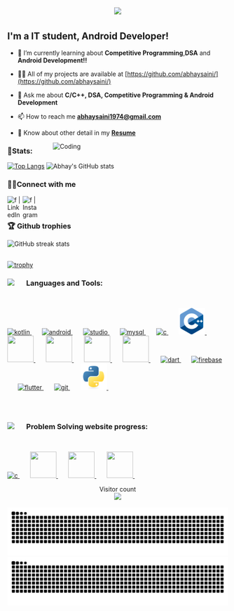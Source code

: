 <h1 align="center"?
    <a href="https://git.io/typing-svg">
        <img src="https://readme-typing-svg.herokuapp.com/?font=Righteous&size=35&center=true&vCenter=true&width=500&height=70&duration=4000&lines=Hi+There!;+I'm+Abhay+Saini!" />
    </a>
</h1>


## I'm a IT student, Android Developer!

- 🌱 I’m currently learning about **Competitive Programming**,**DSA** and **Android Development!!**

- 👨‍💻 All of my projects are available at [https://github.com/abhaysaini/](https://github.com/abhaysaini/)

- 💬 Ask me about **C/C++, DSA, Competitive Programming & Android Development**

- 📫 How to reach me **abhaysaini1974@gmail.com**

- 📄 Know about other detail in my **[Resume](https://drive.google.com/file/d/1Wa7jPmNjWFzzhEYDi74CT8YONpHg15kY/view)**

<img align="right" alt="Coding" width="400" src="https://camo.githubusercontent.com/e20822b4282c07ffd010cd05f855a6561d3b62358ca9e607e4901288dd748fcb/68747470733a2f2f63646e2e6472696262626c652e636f6d2f75736572732f323133313939332f73637265656e73686f74732f343934383733362f74686f75676874776f726b732d6769665f6472696262626c652e676966">

### 👦Stats:

<div align="left">

[![Top Langs](https://github-readme-stats.vercel.app/api/top-langs/?username=abhaysaini&layout=compact)](https://github.com/abhaysaini/github-readme-stats)
![Abhay's GitHub stats](https://github-readme-stats.vercel.app/api?username=abhaysaini&show_icons=true&theme=transparent)
</div>

### 👨‍💻Connect with me

[<img align="left" alt="f | LinkedIn" width="35px" src="https://logospng.org/download/linkedin/logo-linkedin-icon-1536.png" />][linkedin]
[<img align="left" alt="f | Instagram" width="35px" src="https://www.pngitem.com/pimgs/m/461-4618525_ig-small-instagram-logo-2019-hd-png-download.png" />][instagram]
<br />
<br />

### 🏆 Github trophies

![GitHub streak stats](https://github-readme-streak-stats.herokuapp.com/?user=abhaysaini)  
<br />

[![trophy](https://github-profile-trophy.vercel.app/?username=abhaysaini&margin-w=10&margin-h=10)](https://github.com/abhaysaini/github-profile-trophy)

### <img src="https://media.giphy.com/media/WUlplcMpOCEmTGBtBW/giphy.gif" width="60">  &nbsp;&nbsp;&nbsp;&nbsp;&nbsp;   Languages and Tools:
<br>
<p align="left">
	<a href="https://kotlinlang.org/" target="_blank">
		<img src="https://cdn.jsdelivr.net/gh/devicons/devicon/icons/kotlin/kotlin-original.svg" alt="kotlin" width="60" height="60" />          
	</a> &nbsp;&nbsp;&nbsp;&nbsp;&nbsp;
	<a href="https://developer.android.com/" target="_blank">
		<img src="https://cdn.jsdelivr.net/gh/devicons/devicon/icons/android/android-original.svg" alt="android" width="60" height="60" />          
	</a> &nbsp;&nbsp;&nbsp;&nbsp;&nbsp;
	<a href="https://developer.android.com/studio" target="_blank">
		<img src="https://cdn.jsdelivr.net/gh/devicons/devicon/icons/androidstudio/androidstudio-original.svg" alt="studio" width="60" height="60" />          
	</a> &nbsp;&nbsp;&nbsp;&nbsp;&nbsp;
	<a href="https://www.mysql.com/" target="_blank">
		<img src="https://cdn.jsdelivr.net/gh/devicons/devicon/icons/mysql/mysql-original-wordmark.svg" alt="mysql" width="60" height="60" />                   
	</a> &nbsp;&nbsp;&nbsp;&nbsp;&nbsp;
	<a href="https://www.learn-c.org/" target="_blank">
		<img src="https://cdn.jsdelivr.net/gh/devicons/devicon/icons/c/c-line.svg" alt="c" width="60" height="60" />
	</a> &nbsp;&nbsp;&nbsp;&nbsp;&nbsp;
	<a href="https://www.w3schools.com/cpp/" target="_blank">
		<img src="https://raw.githubusercontent.com/devicons/devicon/master/icons/cplusplus/cplusplus-original.svg" alt="cplusplus" width="60" height="60" />
	</a> &nbsp;&nbsp;&nbsp;&nbsp;&nbsp;
	<a href="https://ubuntu.com/" target="_blank">
		<img src="https://cdn.jsdelivr.net/gh/devicons/devicon/icons/ubuntu/ubuntu-plain-wordmark.svg" width="60" height="60" />
	</a> &nbsp;&nbsp;&nbsp;&nbsp;&nbsp;
	<a href="https://visualstudio.microsoft.com/" target="_blank">
		<img src="https://cdn.jsdelivr.net/gh/devicons/devicon/icons/visualstudio/visualstudio-plain.svg" width="60" height="60" />
	</a> &nbsp;&nbsp;&nbsp;&nbsp;&nbsp;
	<a href="https://code.visualstudio.com/" target="_blank">
		<img src="https://cdn.jsdelivr.net/gh/devicons/devicon/icons/vscode/vscode-original.svg" width="60" height="60" />
	</a> &nbsp;&nbsp;&nbsp;&nbsp;&nbsp;
	<a href="https://reactnative.dev/" target="_blank">
		<img src="https://upload.wikimedia.org/wikipedia/commons/a/a7/React-icon.svg" width="60" height="60" />
	</a> &nbsp;&nbsp;&nbsp;&nbsp;&nbsp;
	<a href="https://dart.dev" target="_blank">
		<img src="https://www.vectorlogo.zone/logos/dartlang/dartlang-icon.svg" alt="dart" width="60" height="60" />
	</a> &nbsp;&nbsp;&nbsp;&nbsp;&nbsp;
	<a href="https://firebase.google.com/" target="_blank">
		<img src="https://www.vectorlogo.zone/logos/firebase/firebase-icon.svg" alt="firebase" width="60" height="60"/>
	</a> &nbsp;&nbsp;&nbsp;&nbsp;&nbsp;
	<a href="https://flutter.dev" target="_blank">
		<img src="https://www.vectorlogo.zone/logos/flutterio/flutterio-icon.svg" alt="flutter" width="60" height="60"/>
	</a> &nbsp;&nbsp;&nbsp;&nbsp;&nbsp;
	<a href="https://git-scm.com/" target="_blank">
		<img src="https://www.vectorlogo.zone/logos/git-scm/git-scm-icon.svg" alt="git" width="60" height="60"/>
	</a> &nbsp;&nbsp;&nbsp;&nbsp;&nbsp;
	<a href="https://www.python.org" target="_blank">
		<img src="https://raw.githubusercontent.com/devicons/devicon/master/icons/python/python-original.svg" alt="python" width="60" height="60"/>
	</a> &nbsp;&nbsp;&nbsp;&nbsp;&nbsp;
</p>

<br>
<br>


### <img src="https://media.giphy.com/media/5h0piMX8ku0xj97W0t/giphy.gif" width="60">   &nbsp;&nbsp;&nbsp;&nbsp;&nbsp;   Problem Solving website progress:

<br>

<p align="left">
	<a href="https://leetcode.com/abhaysaini2002/" target="_blank">
		<img src="https://smlpoints.com/wp-content/uploads/LeetCode_logo.png" alt="c" width="60" height="60"/>
	</a> &nbsp;&nbsp;&nbsp;&nbsp;&nbsp;
	<a href="https://codeforces.com/profile/abhaysaini2000" target="_blank">
		<img src="https://image.winudf.com/v2/image/Y29tLlNvZnRUZWNocy5Db2RlRm9yY2VzX2ljb25fMF9jOTA3NjNhMA/icon.png?w=170&fakeurl=1"  width="60" height="60"/>
	</a> &nbsp;&nbsp;&nbsp;&nbsp;&nbsp;
	<a href="https://auth.geeksforgeeks.org/user/abhaysaini2000/practice" target="_blank">
		<img src="https://upload.wikimedia.org/wikipedia/commons/4/43/GeeksforGeeks.svg" width="60" height="60"/>
	</a> &nbsp;&nbsp;&nbsp;&nbsp;&nbsp;
	<a href="https://www.codechef.com/users/abhaysaini2002" target="_blank">
		<img src="https://aditya-25-02.github.io/AdityaResume/Codechef.png" width="60" height="60"/>
	</a> &nbsp;&nbsp;&nbsp;&nbsp;&nbsp;
</p>

[instagram]: https://www.instagram.com/_abhay_i/
[linkedin]: https://www.linkedin.com/in/abhay-saini-%F0%9F%9A%80-09bb71200/

<p align="center"> 
  Visitor count<br>
  <img src="https://profile-counter.glitch.me/abhaysaini/count.svg" />
</p>

![github contribution grid snake animation](https://raw.githubusercontent.com/abhaysaini/abhaysaini/output/github-contribution-grid-snake-dark.svg#gh-dark-mode-only)![github contribution grid snake animation](https://raw.githubusercontent.com/abhaysaini/abhaysaini/output/github-contribution-grid-snake.svg#gh-light-mode-only)

